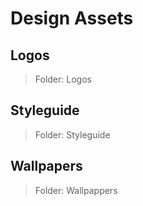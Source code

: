 Design Assets
=============


Logos
-----
> Folder: Logos


Styleguide
----------
> Folder: Styleguide


Wallpapers
----------
> Folder: Wallpappers
